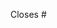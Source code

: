 <!-- Merci de ne pas oublier de rajouter les issues qui sont fermées dans cette PR si nécessaire -->
Closes #
